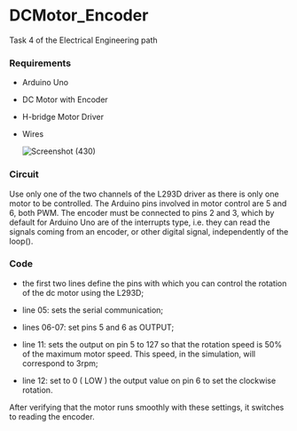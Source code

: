 # DCMotor_Encoder
Task 4 of the Electrical Engineering path

### Requirements
* Arduino Uno
* DC Motor with Encoder
* H-bridge Motor Driver
* Wires
  
  ![Screenshot (430)](https://github.com/iidabawaj/DCMotor_Encoder/assets/139181626/eb1c1202-466d-4b8f-8add-7b52b335c511)


### Circuit
Use only one of the two channels of the L293D driver as there is only one motor to be controlled.
The Arduino pins involved in motor control are 5 and 6, both PWM.
The encoder must be connected to pins 2 and 3, which by default for Arduino Uno are of the interrupts type, i.e. they can read the signals coming from an encoder, or other digital signal, independently of the loop().

### Code
* the first two lines define the pins with which you can control the rotation of the dc motor using the L293D;

* line 05: sets the serial communication;

* lines 06-07: set pins 5 and 6 as OUTPUT;

* line 11: sets the output on pin 5 to 127 so that the rotation speed is 50% of the maximum motor speed. This speed, in the simulation, will correspond to 3rpm;

* line 12: set to 0 ( LOW ) the output value on pin 6 to set the clockwise rotation.

After verifying that the motor runs smoothly with these settings, it switches to reading the encoder.


  

  
